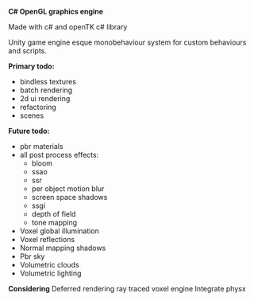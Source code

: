 **C# OpenGL graphics engine**

Made with c# and openTK c# library

Unity game engine esque monobehaviour system for custom behaviours and scripts.

**Primary todo:**
 - bindless textures
 - batch rendering
 - 2d ui rendering
 - refactoring
 - scenes

**Future todo:**
 - pbr materials
 - all post process effects:
	  - bloom
	  - ssao
	  - ssr
	  - per object motion blur
	  - screen space shadows
	  - ssgi
	  - depth of field
	  - tone mapping
 - Voxel global illumination
 - Voxel reflections
 - Normal mapping shadows
 - Pbr sky
 - Volumetric clouds
 - Volumetric lighting

**Considering**
Deferred rendering
ray traced voxel engine
Integrate physx
